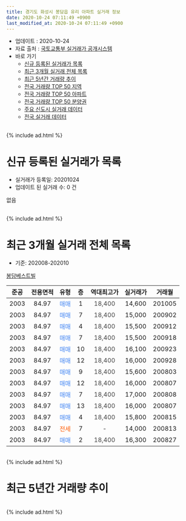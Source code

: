 ```yaml
---
title: 경기도 화성시 봉담읍 유리 아파트 실거래 정보
date: 2020-10-24 07:11:49 +0900
last_modified_at: 2020-10-24 07:11:49 +0900
---
```


* 업데이트 : 2020-10-24
* 자료 출처 : [국토교통부 실거래가 공개시스템](http://rt.molit.go.kr)
* 바로 가기
    * [신규 등록된 실거래가 목록](#신규-등록된-실거래가-목록)
    * [최근 3개월 실거래 전체 목록](#최근-3개월-실거래-전체-목록)
    * [최근 5년간 거래량 추이](#최근-5년간-거래량-추이)
    * [전국 거래량 TOP 50 지역](https://inasie.github.io/apt-trade-info/최근-3개월-전국에서-가장-거래가-많이-발생한-지역)
    * [전국 거래량 TOP 50 아파트](https://inasie.github.io/apt-trade-info/최근-3개월-전국에서-가장-거래가-많이-발생한-아파트)
    * [전국 거래량 TOP 50 분양권](https://inasie.github.io/apt-trade-info/최근-3개월-전국에서-가장-거래가-많이-발생한-분양권)
    * [주요 신도시 실거래 데이터](https://inasie.github.io/apt-trade-info/주요-신도시)
    * [전국 실거래 데이터](https://inasie.github.io/apt-trade-info/전국)
<br>
{% include ad.html %}
<br>

# 신규 등록된 실거래가 목록
* 실거래가 등록일: 20201024
* 업데이트 된 실거래 수: 0 건

없음

<br>
{% include ad.html %}
<br>

# 최근 3개월 실거래 전체 목록
* 기준: 202008-202010


[봉담베스트빌](https://search.naver.com/search.naver?query=%EA%B2%BD%EA%B8%B0%EB%8F%84+%ED%99%94%EC%84%B1%EC%8B%9C+%EB%B4%89%EB%8B%B4%EC%9D%8D+%EC%9C%A0%EB%A6%AC+%EB%B4%89%EB%8B%B4%EB%B2%A0%EC%8A%A4%ED%8A%B8%EB%B9%8C)

|준공|전용면적|유형|층|역대최고가|실거래가|거래월|
|:---:|:---:|:---:|:---:|:---:|:---:|:---:|
|2003|84.97|<span style="color:#4285f3">매매</span>|1|<span style="color:#444444">18,400</span>|14,600|201005|
|2003|84.97|<span style="color:#4285f3">매매</span>|7|<span style="color:#444444">18,400</span>|15,000|200902|
|2003|84.97|<span style="color:#4285f3">매매</span>|4|<span style="color:#444444">18,400</span>|15,500|200912|
|2003|84.97|<span style="color:#4285f3">매매</span>|7|<span style="color:#444444">18,400</span>|15,500|200918|
|2003|84.97|<span style="color:#4285f3">매매</span>|10|<span style="color:#444444">18,400</span>|16,100|200923|
|2003|84.97|<span style="color:#4285f3">매매</span>|12|<span style="color:#444444">18,400</span>|16,000|200928|
|2003|84.97|<span style="color:#4285f3">매매</span>|9|<span style="color:#444444">18,400</span>|15,600|200803|
|2003|84.97|<span style="color:#4285f3">매매</span>|12|<span style="color:#444444">18,400</span>|16,000|200807|
|2003|84.97|<span style="color:#4285f3">매매</span>|7|<span style="color:#444444">18,400</span>|17,000|200808|
|2003|84.97|<span style="color:#4285f3">매매</span>|13|<span style="color:#444444">18,400</span>|16,000|200807|
|2003|84.97|<span style="color:#4285f3">매매</span>|4|<span style="color:#444444">18,400</span>|15,800|200815|
|2003|84.97|<span style="color:#ff5a00">전세</span>|7|<span style="color:#444444">-</span>|14,000|200813|
|2003|84.97|<span style="color:#4285f3">매매</span>|2|<span style="color:#444444">18,400</span>|16,300|200827|


<br>
{% include ad.html %}
<br>

# 최근 5년간 거래량 추이


<div style="width:100%;">
    <canvas id="deal_progress" height="200"></canvas>
</div>

<script>
new Chart(document.getElementById("deal_progress"), {
    type: 'line',
    data: {
        labels: ['201510','201511','201512','201601','201602','201603','201604','201605','201606','201607','201608','201609','201610','201611','201612','201701','201702','201703','201704','201705','201706','201707','201708','201709','201710','201711','201712','201801','201802','201803','201804','201805','201806','201807','201808','201809','201810','201811','201812','201901','201902','201903','201904','201905','201906','201907','201908','201909','201910','201911','201912','202001','202002','202003','202004','202005','202006','202007','202008','202009','202010'],
        datasets: [{
            label: '매매',
            pointRadius: 1,
            data: [4, 3, 3, 3, 1, 4, 2, 2, 2, 4, 3, 4, 3, 2, 6, 0, 1, 3, 1, 1, 1, 2, 2, 2, 1, 4, 2, 0, 2, 5, 2, 2, 3, 0, 2, 2, 2, 0, 0, 0, 0, 1, 0, 0, 2, 0, 0, 1, 0, 2, 3, 2, 2, 1, 2, 2, 3, 2, 6, 5, 1],
            borderColor: "rgba(255, 201, 14, 1)",
            backgroundColor: "rgba(255, 201, 14, 0.5)",
            fill: false,
            lineTension: 0
        },{
            label: '전월세',
            pointRadius: 1,
            data: [2, 3, 5, 1, 1, 3, 2, 1, 0, 1, 1, 1, 3, 5, 5, 2, 1, 0, 1, 1, 1, 0, 0, 1, 0, 1, 7, 6, 0, 1, 1, 3, 1, 1, 2, 1, 2, 1, 3, 1, 1, 2, 1, 0, 1, 1, 0, 0, 0, 0, 3, 0, 5, 0, 1, 0, 6, 1, 1, 0, 0],
            borderColor: "rgba(0, 141, 185, 1)",
            backgroundColor: "rgba(0, 141, 185, 0.5)",
            fill: false,
            lineTension: 0
        }
        ]
    },
    options: {
        responsive: true,
        title: {
            display: false
        },
        tooltips: {
            mode: 'index',
            intersect: false
        },
        hover: {
            mode: 'nearest',
            intersect: true
        },
        scales: {
            xAxes: [{
                display: true,
                scaleLabel: {
                    display: true,
                    labelString: '년/월'
                }
            }],
            yAxes: [{
                display: true,
                ticks: {
                    suggestedMin: 0,
                },
                scaleLabel: {
                    display: true,
                    labelString: '실거래 수'
                }
            }]
        }
    }
});

</script>


<br>
{% include ad.html %}
<br>

